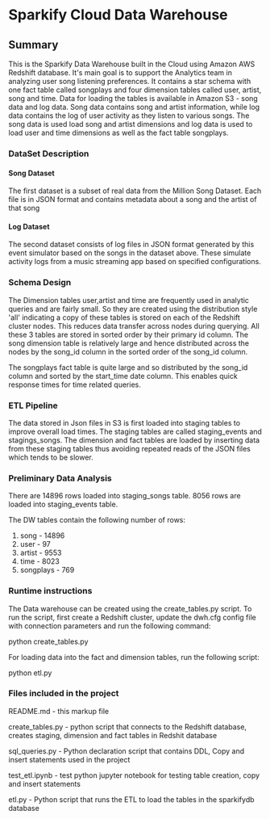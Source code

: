 # Sparkify Cloud Data Warehouse

## Summary

This is the Sparkify Data Warehouse built in the Cloud using Amazon AWS Redshift database. It's main goal is to support the Analytics team in analyzing user song listening preferences. It contains a star schema with one fact table called songplays and four dimension tables called user, artist, song and time.  Data for loading the tables is available in Amazon S3 - song data and log data. Song data contains song and artist information, while log data contains the log of user activity as they listen to various songs. The song data is used load song and artist dimensions and log data is used to load user and time dimensions as well as the fact table songplays.

### DataSet Description  

#### Song Dataset  
The first dataset is a subset of real data from the Million Song Dataset. Each file is in JSON format and contains metadata about a song and the artist of that song

#### Log Dataset  
The second dataset consists of log files in JSON format generated by this event simulator based on the songs in the dataset above. These simulate activity logs from a music streaming app based on specified configurations.

### Schema Design
The Dimension tables user,artist and time are frequently used in analytic queries and are fairly small. So they are created using the distribution style 'all' indicating a copy of these tables is stored on each of the Redshift cluster nodes. This reduces data transfer across nodes during querying. All these 3 tables are stored in sorted order by their primary id column. The song dimension table is relatively large and hence distributed across the nodes by the song_id column in the sorted order of the song_id column.

The songplays fact table is quite large and so distributed by the song_id column and sorted by the start_time date column. This enables quick response times for time related queries.

### ETL Pipeline
The data stored in Json files in S3 is first loaded into staging tables to improve overall load times. The staging tables are called staging_events and stagings_songs. The dimension and fact tables are loaded by inserting data from these staging tables thus avoiding repeated reads of the JSON files which tends to be slower.

### Preliminary Data Analysis
There are 14896 rows loaded into staging_songs table. 8056 rows are loaded into staging_events table. 

The DW tables contain the following number of rows:
1. song -  14896
2. user - 97
3. artist - 9553
4. time - 8023
5. songplays - 769



### 
### Runtime instructions

The Data warehouse can be created using the create_tables.py script. To run the script, first create a Redshift cluster, update the dwh.cfg config file with connection parameters and run the following command:  

python create_tables.py  

For loading data into the fact and dimension tables, run the following script:  

python etl.py

### Files included in the project

README.md - this markup file  

create_tables.py - python script that connects to the Redshift database, creates staging, dimension and fact tables in Redshit database   

sql_queries.py - Python declaration script that contains DDL, Copy and  insert statements used in the project  

test_etl.ipynb - test python jupyter notebook for testing table creation, copy and insert statements

etl.py - Python script that runs the ETL to load the tables in the sparkifydb database  
